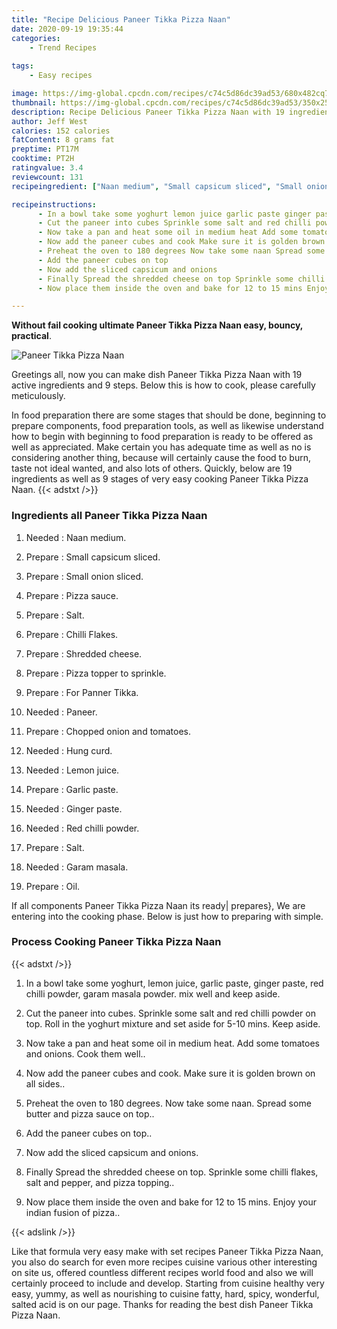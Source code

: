 ```yaml
---
title: "Recipe Delicious Paneer Tikka Pizza Naan"
date: 2020-09-19 19:35:44
categories:
    - Trend Recipes
    
tags:
    - Easy recipes

image: https://img-global.cpcdn.com/recipes/c74c5d86dc39ad53/680x482cq70/paneer-tikka-pizza-naan-recipe-main-photo.jpg
thumbnail: https://img-global.cpcdn.com/recipes/c74c5d86dc39ad53/350x250cq70/paneer-tikka-pizza-naan-recipe-main-photo.jpg
description: Recipe Delicious Paneer Tikka Pizza Naan with 19 ingredients and 9 stages of easy cooking.
author: Jeff West
calories: 152 calories
fatContent: 8 grams fat
preptime: PT17M
cooktime: PT2H
ratingvalue: 3.4
reviewcount: 131
recipeingredient: ["Naan medium", "Small capsicum sliced", "Small onion sliced", "Pizza sauce", "Salt", "Chilli Flakes", "Shredded cheese", "Pizza topper to sprinkle", "For Panner Tikka", "Paneer", "Chopped onion and tomatoes", "Hung curd", "Lemon juice", "Garlic paste", "Ginger paste", "Red chilli powder", "Salt", "Garam masala", "Oil"]

recipeinstructions: 
      - In a bowl take some yoghurt lemon juice garlic paste ginger paste red chilli powder garam masala powder mix well and keep aside 
      - Cut the paneer into cubes Sprinkle some salt and red chilli powder on top Roll in the yoghurt mixture and set aside for 510 mins Keep aside 
      - Now take a pan and heat some oil in medium heat Add some tomatoes and onions Cook them well 
      - Now add the paneer cubes and cook Make sure it is golden brown on all sides 
      - Preheat the oven to 180 degrees Now take some naan Spread some butter and pizza sauce on top 
      - Add the paneer cubes on top 
      - Now add the sliced capsicum and onions 
      - Finally Spread the shredded cheese on top Sprinkle some chilli flakes salt and pepper and pizza topping 
      - Now place them inside the oven and bake for 12 to 15 mins Enjoy your indian fusion of pizza

---
```




**Without fail cooking ultimate Paneer Tikka Pizza Naan easy, bouncy, practical**. 


![Paneer Tikka Pizza Naan](https://img-global.cpcdn.com/recipes/c74c5d86dc39ad53/680x482cq70/paneer-tikka-pizza-naan-recipe-main-photo.jpg "Paneer Tikka Pizza Naan")




Greetings all, now you can make dish Paneer Tikka Pizza Naan with 19 active ingredients and 9 steps. Below this is how to cook, please carefully meticulously.

In food preparation there are some stages that should be done, beginning to prepare components, food preparation tools, as well as likewise understand how to begin with beginning to food preparation is ready to be offered as well as appreciated. Make certain you has adequate time as well as no is considering another thing, because will certainly cause the food to burn, taste not ideal wanted, and also lots of others. Quickly, below are 19 ingredients as well as 9 stages of very easy cooking Paneer Tikka Pizza Naan.
{{< adstxt />}}

### Ingredients all Paneer Tikka Pizza Naan


1. Needed  : Naan medium.

1. Prepare  : Small capsicum sliced.

1. Prepare  : Small onion sliced.

1. Prepare  : Pizza sauce.

1. Prepare  : Salt.

1. Prepare  : Chilli Flakes.

1. Prepare  : Shredded cheese.

1. Prepare  : Pizza topper to sprinkle.

1. Prepare  : For Panner Tikka.

1. Needed  : Paneer.

1. Prepare  : Chopped onion and tomatoes.

1. Needed  : Hung curd.

1. Needed  : Lemon juice.

1. Prepare  : Garlic paste.

1. Needed  : Ginger paste.

1. Needed  : Red chilli powder.

1. Prepare  : Salt.

1. Needed  : Garam masala.

1. Prepare  : Oil.



If all components Paneer Tikka Pizza Naan its ready| prepares}, We are entering into the cooking phase. Below is just how to preparing with simple.

### Process Cooking Paneer Tikka Pizza Naan

{{< adstxt />}}


1. In a bowl take some yoghurt, lemon juice, garlic paste, ginger paste, red chilli powder, garam masala powder. mix well and keep aside.



1. Cut the paneer into cubes. Sprinkle some salt and red chilli powder on top. Roll in the yoghurt mixture and set aside for 5-10 mins. Keep aside.



1. Now take a pan and heat some oil in medium heat. Add some tomatoes and onions. Cook them well..



1. Now add the paneer cubes and cook. Make sure it is golden brown on all sides..



1. Preheat the oven to 180 degrees. Now take some naan. Spread some butter and pizza sauce on top..



1. Add the paneer cubes on top..



1. Now add the sliced capsicum and onions.



1. Finally Spread the shredded cheese on top. Sprinkle some chilli flakes, salt and pepper, and pizza topping..



1. Now place them inside the oven and bake for 12 to 15 mins. Enjoy your indian fusion of pizza..





{{< adslink />}}

Like that formula very easy make with set recipes Paneer Tikka Pizza Naan, you also do search for even more recipes cuisine various other interesting on site us, offered countless different recipes world food and also we will certainly proceed to include and develop. Starting from cuisine healthy very easy, yummy, as well as nourishing to cuisine fatty, hard, spicy, wonderful, salted acid is on our page. Thanks for reading the best dish Paneer Tikka Pizza Naan.
